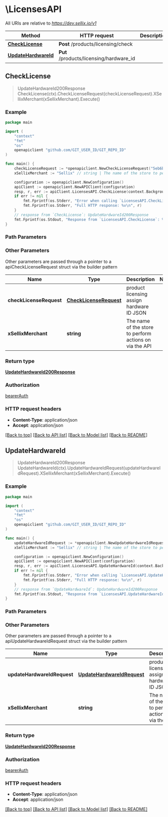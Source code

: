 # \LicensesAPI

All URIs are relative to *https://dev.sellix.io/v1*

Method | HTTP request | Description
------------- | ------------- | -------------
[**CheckLicense**](LicensesAPI.md#CheckLicense) | **Post** /products/licensing/check | 
[**UpdateHardwareId**](LicensesAPI.md#UpdateHardwareId) | **Put** /products/licensing/hardware_id | 



## CheckLicense

> UpdateHardwareId200Response CheckLicense(ctx).CheckLicenseRequest(checkLicenseRequest).XSellixMerchant(xSellixMerchant).Execute()





### Example

```go
package main

import (
	"context"
	"fmt"
	"os"
	openapiclient "github.com/GIT_USER_ID/GIT_REPO_ID"
)

func main() {
	checkLicenseRequest := *openapiclient.NewCheckLicenseRequest("5eb6b2bde8a50", "LICENSE-SAMPLE-00") // CheckLicenseRequest | product licensing assign hardware ID JSON
	xSellixMerchant := "Sellix" // string | The name of the store to perform actions on via the API (optional)

	configuration := openapiclient.NewConfiguration()
	apiClient := openapiclient.NewAPIClient(configuration)
	resp, r, err := apiClient.LicensesAPI.CheckLicense(context.Background()).CheckLicenseRequest(checkLicenseRequest).XSellixMerchant(xSellixMerchant).Execute()
	if err != nil {
		fmt.Fprintf(os.Stderr, "Error when calling `LicensesAPI.CheckLicense``: %v\n", err)
		fmt.Fprintf(os.Stderr, "Full HTTP response: %v\n", r)
	}
	// response from `CheckLicense`: UpdateHardwareId200Response
	fmt.Fprintf(os.Stdout, "Response from `LicensesAPI.CheckLicense`: %v\n", resp)
}
```

### Path Parameters



### Other Parameters

Other parameters are passed through a pointer to a apiCheckLicenseRequest struct via the builder pattern


Name | Type | Description  | Notes
------------- | ------------- | ------------- | -------------
 **checkLicenseRequest** | [**CheckLicenseRequest**](CheckLicenseRequest.md) | product licensing assign hardware ID JSON | 
 **xSellixMerchant** | **string** | The name of the store to perform actions on via the API | 

### Return type

[**UpdateHardwareId200Response**](UpdateHardwareId200Response.md)

### Authorization

[bearerAuth](../README.md#bearerAuth)

### HTTP request headers

- **Content-Type**: application/json
- **Accept**: application/json

[[Back to top]](#) [[Back to API list]](../README.md#documentation-for-api-endpoints)
[[Back to Model list]](../README.md#documentation-for-models)
[[Back to README]](../README.md)


## UpdateHardwareId

> UpdateHardwareId200Response UpdateHardwareId(ctx).UpdateHardwareIdRequest(updateHardwareIdRequest).XSellixMerchant(xSellixMerchant).Execute()





### Example

```go
package main

import (
	"context"
	"fmt"
	"os"
	openapiclient "github.com/GIT_USER_ID/GIT_REPO_ID"
)

func main() {
	updateHardwareIdRequest := *openapiclient.NewUpdateHardwareIdRequest("5eb6b2bde8a50", "LICENSE-SAMPLE-00", "098H52ST479QE053V2") // UpdateHardwareIdRequest | product licensing assign hardware ID JSON
	xSellixMerchant := "Sellix" // string | The name of the store to perform actions on via the API (optional)

	configuration := openapiclient.NewConfiguration()
	apiClient := openapiclient.NewAPIClient(configuration)
	resp, r, err := apiClient.LicensesAPI.UpdateHardwareId(context.Background()).UpdateHardwareIdRequest(updateHardwareIdRequest).XSellixMerchant(xSellixMerchant).Execute()
	if err != nil {
		fmt.Fprintf(os.Stderr, "Error when calling `LicensesAPI.UpdateHardwareId``: %v\n", err)
		fmt.Fprintf(os.Stderr, "Full HTTP response: %v\n", r)
	}
	// response from `UpdateHardwareId`: UpdateHardwareId200Response
	fmt.Fprintf(os.Stdout, "Response from `LicensesAPI.UpdateHardwareId`: %v\n", resp)
}
```

### Path Parameters



### Other Parameters

Other parameters are passed through a pointer to a apiUpdateHardwareIdRequest struct via the builder pattern


Name | Type | Description  | Notes
------------- | ------------- | ------------- | -------------
 **updateHardwareIdRequest** | [**UpdateHardwareIdRequest**](UpdateHardwareIdRequest.md) | product licensing assign hardware ID JSON | 
 **xSellixMerchant** | **string** | The name of the store to perform actions on via the API | 

### Return type

[**UpdateHardwareId200Response**](UpdateHardwareId200Response.md)

### Authorization

[bearerAuth](../README.md#bearerAuth)

### HTTP request headers

- **Content-Type**: application/json
- **Accept**: application/json

[[Back to top]](#) [[Back to API list]](../README.md#documentation-for-api-endpoints)
[[Back to Model list]](../README.md#documentation-for-models)
[[Back to README]](../README.md)

